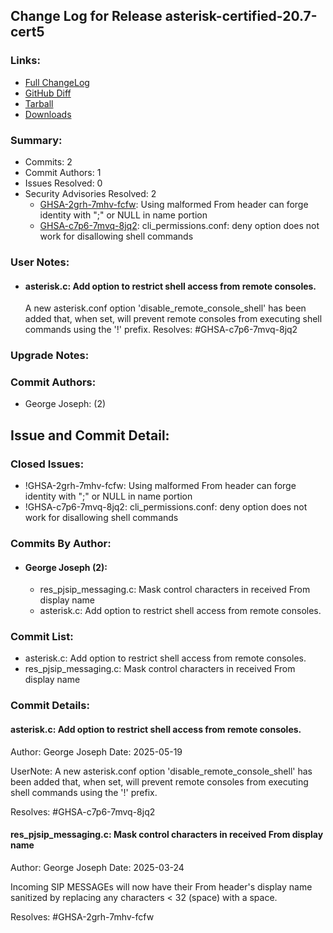 
## Change Log for Release asterisk-certified-20.7-cert5

### Links:

 - [Full ChangeLog](https://downloads.asterisk.org/pub/telephony/certified-asterisk/releases/ChangeLog-certified-20.7-cert5.html)  
 - [GitHub Diff](https://github.com/asterisk/asterisk/compare/certified-20.7-cert4...certified-20.7-cert5)  
 - [Tarball](https://downloads.asterisk.org/pub/telephony/certified-asterisk/asterisk-certified-20.7-cert5.tar.gz)  
 - [Downloads](https://downloads.asterisk.org/pub/telephony/certified-asterisk)  

### Summary:

- Commits: 2
- Commit Authors: 1
- Issues Resolved: 0
- Security Advisories Resolved: 2
  - [GHSA-2grh-7mhv-fcfw](https://github.com/asterisk/asterisk/security/advisories/GHSA-2grh-7mhv-fcfw): Using malformed From header can forge identity with ";" or NULL in name portion
  - [GHSA-c7p6-7mvq-8jq2](https://github.com/asterisk/asterisk/security/advisories/GHSA-c7p6-7mvq-8jq2): cli_permissions.conf: deny option does not work for disallowing shell commands

### User Notes:

- #### asterisk.c: Add option to restrict shell access from remote consoles.           
  A new asterisk.conf option 'disable_remote_console_shell' has
  been added that, when set, will prevent remote consoles from executing
  shell commands using the '!' prefix.
  Resolves: #GHSA-c7p6-7mvq-8jq2


### Upgrade Notes:


### Commit Authors:

- George Joseph: (2)

## Issue and Commit Detail:

### Closed Issues:

  - !GHSA-2grh-7mhv-fcfw: Using malformed From header can forge identity with ";" or NULL in name portion
  - !GHSA-c7p6-7mvq-8jq2: cli_permissions.conf: deny option does not work for disallowing shell commands

### Commits By Author:

- #### George Joseph (2):
  - res_pjsip_messaging.c: Mask control characters in received From display name
  - asterisk.c: Add option to restrict shell access from remote consoles.


### Commit List:

-  asterisk.c: Add option to restrict shell access from remote consoles.
-  res_pjsip_messaging.c: Mask control characters in received From display name

### Commit Details:

#### asterisk.c: Add option to restrict shell access from remote consoles.
  Author: George Joseph
  Date:   2025-05-19

  UserNote: A new asterisk.conf option 'disable_remote_console_shell' has
  been added that, when set, will prevent remote consoles from executing
  shell commands using the '!' prefix.

  Resolves: #GHSA-c7p6-7mvq-8jq2

#### res_pjsip_messaging.c: Mask control characters in received From display name
  Author: George Joseph
  Date:   2025-03-24

  Incoming SIP MESSAGEs will now have their From header's display name
  sanitized by replacing any characters < 32 (space) with a space.

  Resolves: #GHSA-2grh-7mhv-fcfw

